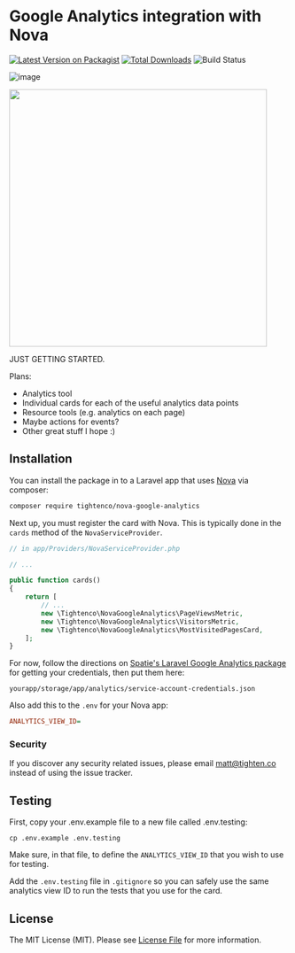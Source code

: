 # Google Analytics integration with Nova

[![Latest Version on Packagist](https://img.shields.io/packagist/v/tightenco/nova-google-analytics.svg?style=flat-square)](https://packagist.org/packages/tightenco/nova-google-analytics)
[![Total Downloads](https://img.shields.io/packagist/dt/tightenco/nova-google-analytics.svg?style=flat-square)](https://packagist.org/packages/tightenco/nova-google-analytics)
![Build Status](https://github.com/tighten/nova-google-analytics/actions/workflows/run-tests.yml/badge.svg)

![image](https://user-images.githubusercontent.com/151829/44671717-4a644600-a9f4-11e8-8505-b99e9b9ed65a.png)

<img src="https://user-images.githubusercontent.com/151829/44892455-defbcc00-acb2-11e8-9236-cbc04f1a29eb.png" width="465">

JUST GETTING STARTED.

Plans:

- Analytics tool
- Individual cards for each of the useful analytics data points
- Resource tools (e.g. analytics on each page)
- Maybe actions for events?
- Other great stuff I hope :)

## Installation

You can install the package in to a Laravel app that uses [Nova](https://nova.laravel.com) via composer:

```bash
composer require tightenco/nova-google-analytics
```

Next up, you must register the card with Nova. This is typically done in the `cards` method of the `NovaServiceProvider`.

```php
// in app/Providers/NovaServiceProvider.php

// ...

public function cards()
{
    return [
        // ...
        new \Tightenco\NovaGoogleAnalytics\PageViewsMetric,
        new \Tightenco\NovaGoogleAnalytics\VisitorsMetric,
        new \Tightenco\NovaGoogleAnalytics\MostVisitedPagesCard,
    ];
}
```

For now, follow the directions on [Spatie's Laravel Google Analytics package](https://github.com/spatie/laravel-analytics) for getting your credentials, then put them here:

```
yourapp/storage/app/analytics/service-account-credentials.json
```

Also add this to the `.env` for your Nova app:

```ini
ANALYTICS_VIEW_ID=
```

### Security

If you discover any security related issues, please email matt@tighten.co instead of using the issue tracker.

## Testing
First, copy your .env.example file to a new file called .env.testing:
```
cp .env.example .env.testing
```
Make sure, in that file, to define the `ANALYTICS_VIEW_ID` that you wish to use for testing.

Add the `.env.testing` file in `.gitignore` so you can safely use the same analytics view ID to run the tests that you use for the card.

## License

The MIT License (MIT). Please see [License File](LICENSE.md) for more information.
